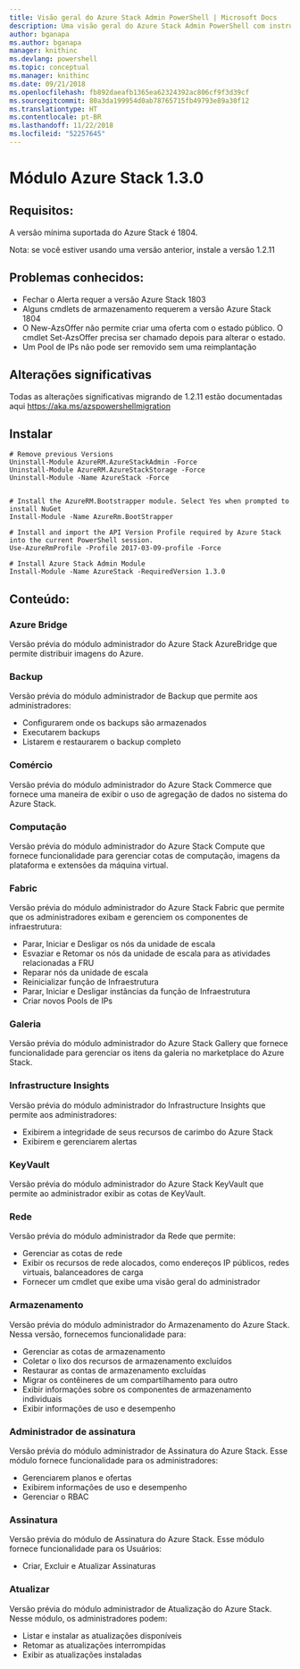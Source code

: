 ```yaml
---
title: Visão geral do Azure Stack Admin PowerShell | Microsoft Docs
description: Uma visão geral do Azure Stack Admin PowerShell com instruções de instalação e configuração.
author: bganapa
ms.author: bganapa
manager: knithinc
ms.devlang: powershell
ms.topic: conceptual
ms.manager: knithinc
ms.date: 09/21/2018
ms.openlocfilehash: fb892daeafb1365ea62324392ac806cf9f3d39cf
ms.sourcegitcommit: 80a3da199954d0ab78765715fb49793e89a30f12
ms.translationtype: HT
ms.contentlocale: pt-BR
ms.lasthandoff: 11/22/2018
ms.locfileid: "52257645"
---
```

# <a name="azure-stack-module-130"></a>Módulo Azure Stack 1.3.0

## <a name="requirements"></a>Requisitos:
A versão mínima suportada do Azure Stack é 1804.

Nota: se você estiver usando uma versão anterior, instale a versão 1.2.11

## <a name="known-issues"></a>Problemas conhecidos:

- Fechar o Alerta requer a versão Azure Stack 1803
- Alguns cmdlets de armazenamento requerem a versão Azure Stack 1804
- O New-AzsOffer não permite criar uma oferta com o estado público. O cmdlet Set-AzsOffer precisa ser chamado depois para alterar o estado.
- Um Pool de IPs não pode ser removido sem uma reimplantação

## <a name="breaking-changes"></a>Alterações significativas
Todas as alterações significativas migrando de 1.2.11 estão documentadas aqui https://aka.ms/azspowershellmigration

## <a name="install"></a>Instalar
```
# Remove previous Versions
Uninstall-Module AzureRM.AzureStackAdmin -Force
Uninstall-Module AzureRM.AzureStackStorage -Force
Uninstall-Module -Name AzureStack -Force 


# Install the AzureRM.Bootstrapper module. Select Yes when prompted to install NuGet
Install-Module -Name AzureRm.BootStrapper

# Install and import the API Version Profile required by Azure Stack into the current PowerShell session.
Use-AzureRmProfile -Profile 2017-03-09-profile -Force

# Install Azure Stack Admin Module
Install-Module -Name AzureStack -RequiredVersion 1.3.0
```
## <a name="content"></a>Conteúdo:
### <a name="azure-bridge"></a>Azure Bridge
Versão prévia do módulo administrador do Azure Stack AzureBridge que permite distribuir imagens do Azure.

### <a name="backup"></a>Backup
Versão prévia do módulo administrador de Backup que permite aos administradores:
- Configurarem onde os backups são armazenados
- Executarem backups
- Listarem e restaurarem o backup completo

### <a name="commerce"></a>Comércio
Versão prévia do módulo administrador do Azure Stack Commerce que fornece uma maneira de exibir o uso de agregação de dados no sistema do Azure Stack.

### <a name="compute"></a>Computação
Versão prévia do módulo administrador do Azure Stack Compute que fornece funcionalidade para gerenciar cotas de computação, imagens da plataforma e extensões da máquina virtual.

### <a name="fabric"></a>Fabric
Versão prévia do módulo administrador do Azure Stack Fabric que permite que os administradores exibam e gerenciem os componentes de infraestrutura:
- Parar, Iniciar e Desligar os nós da unidade de escala
- Esvaziar e Retomar os nós da unidade de escala para as atividades relacionadas a FRU
- Reparar nós da unidade de escala
- Reinicializar função de Infraestrutura
- Parar, Iniciar e Desligar instâncias da função de Infraestrutura
- Criar novos Pools de IPs


### <a name="gallery"></a>Galeria
Versão prévia do módulo administrador do Azure Stack Gallery que fornece funcionalidade para gerenciar os itens da galeria no marketplace do Azure Stack.

### <a name="infrastructure-insights"></a>Infrastructure Insights
Versão prévia do módulo administrador do Infrastructure Insights que permite aos administradores:
- Exibirem a integridade de seus recursos de carimbo do Azure Stack
- Exibirem e gerenciarem alertas

### <a name="keyvault"></a>KeyVault
Versão prévia do módulo administrador do Azure Stack KeyVault que permite ao administrador exibir as cotas de KeyVault.

### <a name="network"></a>Rede
Versão prévia do módulo administrador da Rede que permite:
- Gerenciar as cotas de rede
- Exibir os recursos de rede alocados, como endereços IP públicos, redes virtuais, balanceadores de carga
- Fornecer um cmdlet que exibe uma visão geral do administrador

### <a name="storage"></a>Armazenamento
Versão prévia do módulo administrador do Armazenamento do Azure Stack.  Nessa versão, fornecemos funcionalidade para:
- Gerenciar as cotas de armazenamento
- Coletar o lixo dos recursos de armazenamento excluídos
- Restaurar as contas de armazenamento excluídas
- Migrar os contêineres de um compartilhamento para outro
- Exibir informações sobre os componentes de armazenamento individuais
- Exibir informações de uso e desempenho

### <a name="subscription-admin"></a>Administrador de assinatura
Versão prévia do módulo administrador de Assinatura do Azure Stack.  Esse módulo fornece funcionalidade para os administradores:
- Gerenciarem planos e ofertas
- Exibirem informações de uso e desempenho
- Gerenciar o RBAC

### <a name="subscription"></a>Assinatura
Versão prévia do módulo de Assinatura do Azure Stack.  Esse módulo fornece funcionalidade para os Usuários:
- Criar, Excluir e Atualizar Assinaturas

### <a name="update"></a>Atualizar
Versão prévia do módulo administrador de Atualização do Azure Stack.  Nesse módulo, os administradores podem:
- Listar e instalar as atualizações disponíveis
- Retomar as atualizações interrompidas
- Exibir as atualizações instaladas
